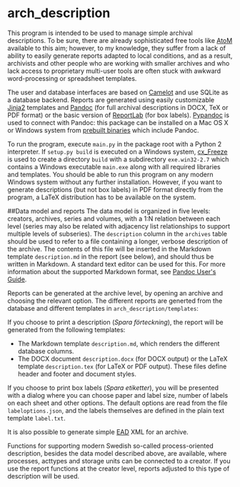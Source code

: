 # arch_description
This program is intended to be used to manage simple archival descriptions. To be sure, there are already sophisticated free tools like [AtoM](https://www.accesstomemory.org/en/) available to this aim; however, to my knowledge, they suffer from a lack of ability to easily generate reports adapted to local conditions, and as a result, archivists and other people who are working with smaller archives and who lack access to proprietary multi-user tools are often stuck with awkward word-processing or spreadsheet templates.

The user and database interfaces are based on [Camelot](http://www.python-camelot.com/) and use SQLite as a database backend. Reports are generated using easily customizable [Jinja2](https://github.com/mitsuhiko/jinja2) templates and [Pandoc](https://github.com/jgm/pandoc) (for full archival descriptions in DOCX, TeX or PDF format) or the basic version of [ReportLab](http://www.reportlab.com/) (for box labels). [Pypandoc](https://github.com/bebraw/pypandoc) is used to connect with Pandoc: this package can be installed on a Mac OS X or Windows system from [prebuilt binaries](https://pypi.python.org/pypi/pypandoc/) which include Pandoc.

To run the program, execute `main.py` in the package root with a Python 2 interpreter. If `setup.py build` is executed on a Windows system, [cx_Freeze](http://cx-freeze.sourceforge.net/) is used to create a directory `build` with a subdirectory `exe.win32-2.7` which contains a Windows executable `main.exe` along with all required libraries and templates. You should be able to run this program on any modern Windows system without any further installation. However, if you want to generate descriptions (but not box labels) in PDF format directly from the program, a LaTeX distribution has to be available on the system.

##Data model and reports
The data model is organized in five levels: creators, archives, series and volumes, with a 1:N relation between each level (series may also be related with adjacency list relationships to support multiple levels of subseries). The `description` column in the `archives` table should be used to refer to a file containing a longer, verbose description of the archive. The contents of this file will be inserted in the Markdown template `description.md` in the report (see below), and should thus be written in Markdown. A standard text editor can be used for this. For more information about the supported Markdown format, see [Pandoc User's Guide](http://pandoc.org/README.html). 

Reports can be generated at the archive level, by opening an archive and choosing the relevant option. The different reports are generted from the database and different templates in `arch_description/templates`:

If you choose to print a description (*Spara förteckning*), the report will be generated from the following templates:

* The Markdown template `description.md`, which renders the different database columns.
* The DOCX document `description.docx` (for DOCX output) or the LaTeX template `description.tex` (for LaTeX or PDF output). These files define header and footer and document styles.

If you choose to print box labels (*Spara etiketter*), you will be presented with a dialog where you can choose paper and label size, number of labels on each sheet and other options. The default options are read from the file `labeloptions.json`, and the labels themselves are defined in the plain text template `label.txt`.

It is also possible to generate simple [EAD](http://www.loc.gov/ead/) XML for an archive.

Functions for supporting modern Swedish so-called process-oriented description, besides the data model described above, are available, where processes, acttypes and storage units can be connected to a creator. If you use the report functions at the creator level, reports adjusted to this type of description will be used.
